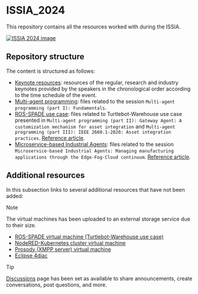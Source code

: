 # ISSIA_2024

This repository contains all the resources worked with during the ISSIA. 

[![ISSIA 2024 image](https://github.com/GCIS-UPV-EHU/ISSIA_2024/blob/main/images/image_ISSIA_2024.png)](https://www.ehu.eus/es/web/isa/issia-2024)

## Repository structure

The content is structured as follows:

- [Keynote resources](https://github.com/GCIS-UPV-EHU/ISSIA_2024/tree/main/keynote_resources): resources of the regular, research and industry keynotes provided by the speakers in the chronological order according to the time schedule of the event.
- [Multi-agent programming](https://github.com/GCIS-UPV-EHU/ISSIA_2024/tree/main/multi_agent_programming): files related to the session `Multi-agent programming (part I): Fundamentals`.
- [ROS-SPADE use case](https://github.com/GCIS-UPV-EHU/ISSIA_2024/tree/main/ros_spade_use_case): files related to Turtlebot-Warehouse use case presented in `Multi-agent programming (part II): Gateway Agent: A customization mechanism for asset integration` and `Multi-agent programming (part III): IEEE 2660.1-2020: Asset integration practices`. [Reference article](https://doi.org/10.1016/j.compind.2023.103859).
- [Microservice-based Industrial Agents](https://github.com/GCIS-UPV-EHU/ISSIA_2024/tree/main/microservice_based_industrial_agents): files related to the session `Microservice-based Industrial Agents: Managing manufacturing applications through the Edge-Fog-Cloud continuum`. [Reference article](https://doi.org/10.1016/j.future.2024.03.053).

## Additional resources

In this subsection links to several additional resources that have not been added:

> [!NOTE]
> The virtual machines has been uploaded to an external storage service due to their size.

- [ROS-SPADE virtual machine (Turtlebot-Warehouse use case)](https://upvehueus-my.sharepoint.com/:u:/g/personal/aintzane_armentia_ehu_eus/EWdgaNVAHkJGnwb53DGHnhABbAQevAm58c8_MC9VbzQRAA?e=VmQPys)
- [NodeRED-Kubernetes cluster virtual machine](https://upvehueus-my.sharepoint.com/:u:/g/personal/aintzane_armentia_ehu_eus/EY-w9F3VoTxMs9CW_FSA5gYBA-FT5B4OKl0zBMkG7dMkNw?e=j7gHNQ)
- [Prosody (XMPP server) virtual machine](https://upvehueus-my.sharepoint.com/:u:/g/personal/aintzane_armentia_ehu_eus/EW9ZPY1C8ZhBvy3jdNVN3RIBsuuZ11p-v4EL-13LiV6-PA?e=spkKnE)
- [Eclipse 4diac](https://upvehueus-my.sharepoint.com/:f:/g/personal/aintzane_armentia_ehu_eus/EqEXteC_KdNLnC5wAg1pRHgB-6yU80s_omYuH3qq3iTLnA?e=Wn0gi6)

> [!TIP]
> [Discussions](https://github.com/GCIS-UPV-EHU/ISSIA_2024/discussions) page has been set as available to share announcements, create conversations, post questions, and more.
